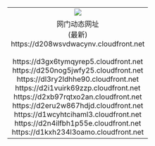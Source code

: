 ﻿<table>
  <tr></tr>
  <tr><td colspan=2 align=center><img src="https://d208wsvdwacynv.cloudfront.net/Up/oGate.jpg" /></td></tr>
  <tr><td colspan=2 align=center>网门动态网址<br/>(最新)
<br>https://d208wsvdwacynv.cloudfront.net
<br/>
<br>https://d3gx6tymqyrep5.cloudfront.net
<br>https://d250nog5jwfy25.cloudfront.net
<br>https://dl3ry2ldhhe90.cloudfront.net
<br>https://d2i1vuirk69zzp.cloudfront.net
<br>https://d2xb97rqtxo2an.cloudfront.net
<br>https://d2eru2w867hdjd.cloudfront.net
<br>https://d1wcyhtcihaml3.cloudfront.net
<br>https://d2n4ilfbh1p55e.cloudfront.net
<br>https://d1kxh234l3oamo.cloudfront.net
    </td>
  </tr>
</table>

